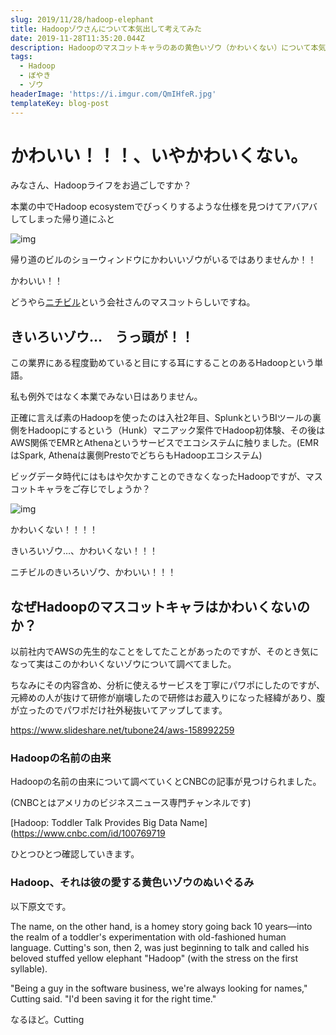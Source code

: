 ```yaml
---
slug: 2019/11/28/hadoop-elephant
title: Hadoopゾウさんについて本気出して考えてみた
date: 2019-11-28T11:35:20.044Z
description: Hadoopのマスコットキャラのあの黄色いゾウ（かわいくない）について本気出して考えてみた記事です。
tags:
  - Hadoop
  - ぼやき
  - ゾウ
headerImage: 'https://i.imgur.com/QmIHfeR.jpg'
templateKey: blog-post
---
```

# かわいい！！！、いやかわいくない。

みなさん、Hadoopライフをお過ごしですか？

本業の中でHadoop ecosystemでびっくりするような仕様を見つけてアバアバしてしまった帰り道にふと

![img](https://i.imgur.com/l7yJoBP.jpg)

帰り道のビルのショーウィンドウにかわいいゾウがいるではありませんか！！

かわいい！！

どうやら[ニチビル](https://www.nichibil.com/)という会社さんのマスコットらしいですね。

## きいろいゾウ…　うっ頭が！！

この業界にある程度勤めていると目にする耳にすることのあるHadoopという単語。

私も例外ではなく本業でみない日はありません。

正確に言えば素のHadoopを使ったのは入社2年目、SplunkというBIツールの裏側をHadoopにするという（Hunk）マニアック案件でHadoop初体験、その後はAWS関係でEMRとAthenaというサービスでエコシステムに触りました。(EMRはSpark, Athenaは裏側PrestoでどちらもHadoopエコシステム)

ビッグデータ時代にはもはや欠かすことのできなくなったHadoopですが、マスコットキャラをご存じでしょうか？

![img](https://i.imgur.com/0mCh1HQ.png)

かわいくない！！！！

きいろいゾウ…、かわいくない！！！

ニチビルのきいろいゾウ、かわいい！！！

## なぜHadoopのマスコットキャラはかわいくないのか？

以前社内でAWSの先生的なことをしてたことがあったのですが、そのとき気になって実はこのかわいくないゾウについて調べてました。

ちなみにその内容含め、分析に使えるサービスを丁寧にパワポにしたのですが、元締めの人が抜けて研修が崩壊したので研修はお蔵入りになった経緯があり、腹が立ったのでパワポだけ社外秘抜いてアップしてます。

https://www.slideshare.net/tubone24/aws-158992259

### Hadoopの名前の由来

Hadoopの名前の由来について調べていくとCNBCの記事が見つけられました。

(CNBCとはアメリカのビジネスニュース専門チャンネルです)

[Hadoop: Toddler Talk Provides Big Data Name](https://www.cnbc.com/id/100769719

ひとつひとつ確認していきます。

### Hadoop、それは彼の愛する黄色いゾウのぬいぐるみ

以下原文です。

The name, on the other hand, is a homey story going back 10 years—into the realm of a toddler's experimentation with old-fashioned human language. Cutting's son, then 2, was just beginning to talk and called his beloved stuffed yellow elephant "Hadoop" (with the stress on the first syllable).

"Being a guy in the software business, we're always looking for names," Cutting said. "I'd been saving it for the right time."

なるほど。Cutting

